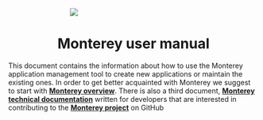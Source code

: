 <div style="width: 256px; margin: 0 auto;">
<img src="https://cloud.githubusercontent.com/assets/2189477/17883198/98b9c8aa-6911-11e6-8dba-1d8defeca376.png"/>
</div>

<h1 style="text-align: center;">Monterey user manual</h1>

This document contains the information about how to use the Monterey application management tool to create new applications or maintain the existing ones. In order to get better acquainted with Monterey we suggest to start with **[Monterey overview](https://www.gitbook.com/book/aurelia-ui-toolkits/monterey-overview/content)**. There is also a third document, **[Monterey technical documentation](https://www.gitbook.com/book/aurelia-ui-toolkits/monterey-technical-documentation/content)** written for developers that are interested in contributing to the **[Monterey project](https://github.com/monterey-framework)** on GitHub

